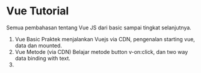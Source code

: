 # Vue Tutorial
Semua pembahasan tentang Vue JS dari basic sampai tingkat selanjutnya.


01. Vue Basic
    Praktek menjalankan Vuejs via CDN, pengenalan starting vue, data dan mounted.
02. Vue Metode
    (via CDN) Belajar metode button v-on:click, dan two way data binding with text.
03. 
